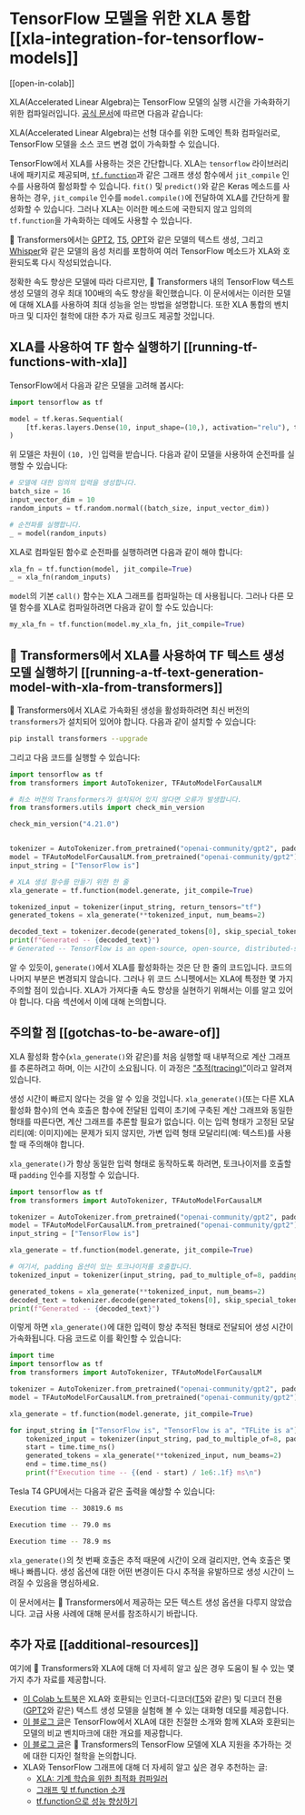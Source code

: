 <!--Copyright 2023 The HuggingFace Team. All rights reserved.

Licensed under the Apache License, Version 2.0 (the "License"); you may not use this file except in compliance with
the License. You may obtain a copy of the License at

http://www.apache.org/licenses/LICENSE-2.0

Unless required by applicable law or agreed to in writing, software distributed under the License is distributed on
an "AS IS" BASIS, WITHOUT WARRANTIES OR CONDITIONS OF ANY KIND, either express or implied. See the License for the
specific language governing permissions and limitations under the License.

⚠️ Note that this file is in Markdown but contain specific syntax for our doc-builder (similar to MDX) that may not be
rendered properly in your Markdown viewer.

-->

# TensorFlow 모델을 위한 XLA 통합 [[xla-integration-for-tensorflow-models]]

[[open-in-colab]]

XLA(Accelerated Linear Algebra)는 TensorFlow 모델의 실행 시간을 가속화하기 위한 컴파일러입니다. [공식 문서](https://www.tensorflow.org/xla)에 따르면 다음과 같습니다:

XLA(Accelerated Linear Algebra)는 선형 대수를 위한 도메인 특화 컴파일러로, TensorFlow 모델을 소스 코드 변경 없이 가속화할 수 있습니다.

TensorFlow에서 XLA를 사용하는 것은 간단합니다. XLA는 `tensorflow` 라이브러리 내에 패키지로 제공되며, [`tf.function`](https://www.tensorflow.org/guide/intro_to_graphs)과 같은 그래프 생성 함수에서 `jit_compile` 인수를 사용하여 활성화할 수 있습니다. `fit()` 및 `predict()`와 같은 Keras 메소드를 사용하는 경우, `jit_compile` 인수를 `model.compile()`에 전달하여 XLA를 간단하게 활성화할 수 있습니다. 그러나 XLA는 이러한 메소드에 국한되지 않고 임의의 `tf.function`을 가속화하는 데에도 사용할 수 있습니다.

🤗 Transformers에서는 [GPT2](https://huggingface.co/docs/transformers/model_doc/gpt2), [T5](https://huggingface.co/docs/transformers/model_doc/t5), [OPT](https://huggingface.co/docs/transformers/model_doc/opt)와 같은 모델의 텍스트 생성, 그리고 [Whisper](https://huggingface.co/docs/transformers/model_doc/whisper)와 같은 모델의 음성 처리를 포함하여 여러 TensorFlow 메소드가 XLA와 호환되도록 다시 작성되었습니다.

정확한 속도 향상은 모델에 따라 다르지만, 🤗 Transformers 내의 TensorFlow 텍스트 생성 모델의 경우 최대 100배의 속도 향상을 확인했습니다. 이 문서에서는 이러한 모델에 대해 XLA를 사용하여 최대 성능을 얻는 방법을 설명합니다. 또한 XLA 통합의 벤치마크 및 디자인 철학에 대한 추가 자료 링크도 제공할 것입니다.

## XLA를 사용하여 TF 함수 실행하기 [[running-tf-functions-with-xla]]

TensorFlow에서 다음과 같은 모델을 고려해 봅시다:

```py
import tensorflow as tf

model = tf.keras.Sequential(
    [tf.keras.layers.Dense(10, input_shape=(10,), activation="relu"), tf.keras.layers.Dense(5, activation="softmax")]
)
```

위 모델은 차원이 `(10, )`인 입력을 받습니다. 다음과 같이 모델을 사용하여 순전파를 실행할 수 있습니다:

```py
# 모델에 대한 임의의 입력을 생성합니다.
batch_size = 16
input_vector_dim = 10
random_inputs = tf.random.normal((batch_size, input_vector_dim))

# 순전파를 실행합니다.
_ = model(random_inputs)
```

XLA로 컴파일된 함수로 순전파를 실행하려면 다음과 같이 해야 합니다:

```py
xla_fn = tf.function(model, jit_compile=True)
_ = xla_fn(random_inputs)
```

`model`의 기본 `call()` 함수는 XLA 그래프를 컴파일하는 데 사용됩니다. 그러나 다른 모델 함수를 XLA로 컴파일하려면 다음과 같이 할 수도 있습니다:

```py
my_xla_fn = tf.function(model.my_xla_fn, jit_compile=True)
```

## 🤗 Transformers에서 XLA를 사용하여 TF 텍스트 생성 모델 실행하기 [[running-a-tf-text-generation-model-with-xla-from-transformers]]

🤗 Transformers에서 XLA로 가속화된 생성을 활성화하려면 최신 버전의 `transformers`가 설치되어 있어야 합니다. 다음과 같이 설치할 수 있습니다:

```bash
pip install transformers --upgrade
```

그리고 다음 코드를 실행할 수 있습니다:

```py
import tensorflow as tf
from transformers import AutoTokenizer, TFAutoModelForCausalLM

# 최소 버전의 Transformers가 설치되어 있지 않다면 오류가 발생합니다.
from transformers.utils import check_min_version

check_min_version("4.21.0")


tokenizer = AutoTokenizer.from_pretrained("openai-community/gpt2", padding_side="left", pad_token="</s>")
model = TFAutoModelForCausalLM.from_pretrained("openai-community/gpt2")
input_string = ["TensorFlow is"]

# XLA 생성 함수를 만들기 위한 한 줄
xla_generate = tf.function(model.generate, jit_compile=True)

tokenized_input = tokenizer(input_string, return_tensors="tf")
generated_tokens = xla_generate(**tokenized_input, num_beams=2)

decoded_text = tokenizer.decode(generated_tokens[0], skip_special_tokens=True)
print(f"Generated -- {decoded_text}")
# Generated -- TensorFlow is an open-source, open-source, distributed-source application # framework for the
```

알 수 있듯이, `generate()`에서 XLA를 활성화하는 것은 단 한 줄의 코드입니다. 코드의 나머지 부분은 변경되지 않습니다. 그러나 위 코드 스니펫에서는 XLA에 특정한 몇 가지 주의할 점이 있습니다. XLA가 가져다줄 속도 향상을 실현하기 위해서는 이를 알고 있어야 합니다. 다음 섹션에서 이에 대해 논의합니다.

## 주의할 점 [[gotchas-to-be-aware-of]]

XLA 활성화 함수(`xla_generate()`와 같은)를 처음 실행할 때 내부적으로 계산 그래프를 추론하려고 하며, 이는 시간이 소요됩니다. 이 과정은 [“추적(tracing)”](https://www.tensorflow.org/guide/intro_to_graphs#when_is_a_function_tracing)이라고 알려져 있습니다.

생성 시간이 빠르지 않다는 것을 알 수 있을 것입니다. `xla_generate()`(또는 다른 XLA 활성화 함수)의 연속 호출은 함수에 전달된 입력이 초기에 구축된 계산 그래프와 동일한 형태를 따른다면, 계산 그래프를 추론할 필요가 없습니다. 이는 입력 형태가 고정된 모달리티(예: 이미지)에는 문제가 되지 않지만, 가변 입력 형태 모달리티(예: 텍스트)를 사용할 때 주의해야 합니다.

`xla_generate()`가 항상 동일한 입력 형태로 동작하도록 하려면, 토크나이저를 호출할 때 `padding` 인수를 지정할 수 있습니다.

```py
import tensorflow as tf
from transformers import AutoTokenizer, TFAutoModelForCausalLM

tokenizer = AutoTokenizer.from_pretrained("openai-community/gpt2", padding_side="left", pad_token="</s>")
model = TFAutoModelForCausalLM.from_pretrained("openai-community/gpt2")
input_string = ["TensorFlow is"]

xla_generate = tf.function(model.generate, jit_compile=True)

# 여기서, padding 옵션이 있는 토크나이저를 호출합니다.
tokenized_input = tokenizer(input_string, pad_to_multiple_of=8, padding=True, return_tensors="tf")

generated_tokens = xla_generate(**tokenized_input, num_beams=2)
decoded_text = tokenizer.decode(generated_tokens[0], skip_special_tokens=True)
print(f"Generated -- {decoded_text}")
```

이렇게 하면 `xla_generate()`에 대한 입력이 항상 추적된 형태로 전달되어 생성 시간이 가속화됩니다. 다음 코드로 이를 확인할 수 있습니다:

```py
import time
import tensorflow as tf
from transformers import AutoTokenizer, TFAutoModelForCausalLM

tokenizer = AutoTokenizer.from_pretrained("openai-community/gpt2", padding_side="left", pad_token="</s>")
model = TFAutoModelForCausalLM.from_pretrained("openai-community/gpt2")

xla_generate = tf.function(model.generate, jit_compile=True)

for input_string in ["TensorFlow is", "TensorFlow is a", "TFLite is a"]:
    tokenized_input = tokenizer(input_string, pad_to_multiple_of=8, padding=True, return_tensors="tf")
    start = time.time_ns()
    generated_tokens = xla_generate(**tokenized_input, num_beams=2)
    end = time.time_ns()
    print(f"Execution time -- {(end - start) / 1e6:.1f} ms\n")
```

Tesla T4 GPU에서는 다음과 같은 출력을 예상할 수 있습니다:

```bash
Execution time -- 30819.6 ms

Execution time -- 79.0 ms

Execution time -- 78.9 ms
```
`xla_generate()`의 첫 번째 호출은 추적 때문에 시간이 오래 걸리지만, 연속 호출은 몇 배나 빠릅니다. 생성 옵션에 대한 어떤 변경이든 다시 추적을 유발하므로 생성 시간이 느려질 수 있음을 명심하세요.

이 문서에서는 🤗 Transformers에서 제공하는 모든 텍스트 생성 옵션을 다루지 않았습니다. 고급 사용 사례에 대해 문서를 참조하시기 바랍니다.

## 추가 자료 [[additional-resources]]

여기에 🤗 Transformers와 XLA에 대해 더 자세히 알고 싶은 경우 도움이 될 수 있는 몇 가지 추가 자료를 제공합니다. 
 
* [이 Colab 노트북](https://colab.research.google.com/github/huggingface/blog/blob/main/notebooks/91_tf_xla_generate.ipynb)은 XLA와 호환되는 인코더-디코더([T5](https://huggingface.co/docs/transformers/model_doc/t5)와 같은) 및 디코더 전용([GPT2](https://huggingface.co/docs/transformers/model_doc/gpt2)와 같은) 텍스트 생성 모델을 실험해 볼 수 있는 대화형 데모를 제공합니다.
* [이 블로그 글](https://huggingface.co/blog/tf-xla-generate)은 TensorFlow에서 XLA에 대한 친절한 소개와 함께 XLA와 호환되는 모델의 비교 벤치마크에 대한 개요를 제공합니다.
* [이 블로그 글](https://blog.tensorflow.org/2022/11/how-hugging-face-improved-text-generation-performance-with-xla.html)은 🤗 Transformers의 TensorFlow 모델에 XLA 지원을 추가하는 것에 대한 디자인 철학을 논의합니다.
* XLA와 TensorFlow 그래프에 대해 더 자세히 알고 싶은 경우 추천하는 글:
    * [XLA: 기계 학습을 위한 최적화 컴파일러](https://www.tensorflow.org/xla)
    * [그래프 및 tf.function 소개](https://www.tensorflow.org/guide/intro_to_graphs)
    * [tf.function으로 성능 향상하기](https://www.tensorflow.org/guide/function) 